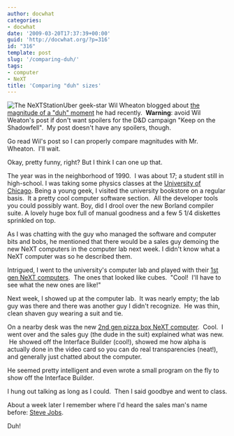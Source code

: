```yaml
---
author: docwhat
categories:
- docwhat
date: '2009-03-20T17:37:39+00:00'
guid: 'http://docwhat.org/?p=316'
id: "316"
template: post
slug: '/comparing-duh/'
tags:
- computer
- NeXT
title: 'Comparing "duh" sizes'
---
```


![The
NeXTStation](https://upload.wikimedia.org/wikipedia/commons/0/0a/NeXTstation.jpg)Uber
geek-star Wil Wheaton blogged about
[the magnitude of a "duh" moment](http://wilwheaton.typepad.com/wwdnbackup/2009/03/in-which-wil-has-a-duh-moment-of-extraordinary-magnitude.html)
he had recently.  **Warning**: avoid Wil Weaton's post if don't want spoilers
for the D&D campaign "Keep on the Shadowfell".  My post doesn't have any
spoilers, though.

Go read Wil's post so I can properly compare magnitudes with Mr. Wheaton.  I'll
wait.

Okay, pretty funny, right? But I think I can one up that.

The year was in the neighborhood of 1990.  I was about 17; a student still in
high-school. I was taking some physics classes at
the [University of Chicago](http://www.uchicago.edu/). Being a young geek, I
visited the university bookstore on a regular basis.  It a pretty cool computer
software section.  All the developer tools you could possibly want. Boy, did I
drool over the new Borland compiler suite. A lovely huge box full of manual
goodness and a few 5 1/4 diskettes sprinkled on top.

As I was chatting with the guy who managed the software and computer bits and
bobs, he mentioned that there would be a sales guy demoing the new NeXT
computers in the computer lab next week. I didn't know what a NeXT computer was
so he described them.

Intrigued, I went to the university's computer lab and played with their
[1st gen NeXT computers](http://en.wikipedia.org/wiki/NeXT#First_generation).
 The ones that looked like cubes.  "Cool!  I'll have to see what the new ones
are like!"

Next week, I showed up at the computer lab.  It was nearly empty; the lab guy
was there and there was another guy I didn't recognize.  He was thin, clean
shaven guy wearing a suit and tie.

On a nearby desk was the new
[2nd gen pizza box NeXT computer](http://en.wikipedia.org/wiki/NeXT#Second_generation).
 Cool.  I went over and the sales guy (the dude in the suit) explained what was
new.  He showed off the Interface Builder (cool!), showed me how alpha is
actually done in the video card so you can do real transparencies (neat!), and
generally just chatted about the computer.

He seemed pretty intelligent and even wrote a small program on the fly to show
off the Interface Builder.

I hung out talking as long as I could.  Then I said goodbye and went to class.

About a week later I remember where I'd heard the sales man's name before:
[Steve Jobs](http://en.wikipedia.org/wiki/Steve_Jobs).

Duh!
